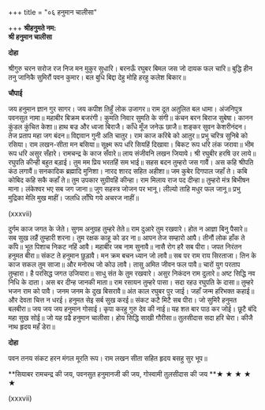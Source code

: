 +++
title = "०६ हनुमान चालीसा"

+++
**श्रीहनुमते नम:**  
**श्री हनुमान चालीसा**

**दोहा**

श्रीगुरु चरन सरोज रज निज मन मुकुर सुधारि। बरनऊँ रघुबर बिमल जस जो दायक फल चारि॥ बुद्धि हीन तनु जानिकै सुमिरौं पवन कुमार। बल बुधि बिद्दा देहु मोहि हरहु कलेश बिकार॥

**चौपाई**

जय हनुमान ज्ञान गुर सागर। जय कपीश तिहुँ लोक उजागर॥ राम दूत अतुलित बल धामा। अंजनिपुत्र पवनसुत नामा॥ महाबीर बिक्रम बजरंगी। कुमति निवार सुमति के संगी॥ कंचन बरन बिराज सुबेषा। कानन कुंडल कुंचित केशा॥ हाथ बज्र और ध्वजा बिराजै। काँधे मूँज जनेऊ छाजै॥ शङ्कर सुवन केशरीनंदन। तेज प्रताप महा जग बंदन॥ विद्दावान गुनी अति चातुर। राम काज करिबे को आतुर॥ प्रभु चरित्र सुनिबे को रसिया। राम लखन-सीता मन बसिया॥ सूक्ष्म रूप धरि सियहिं दिखावा। बिकट रूप धरि लंक जरावा॥ भीम रूप धरि असुर सँहारे। रामचन्द्र के काज सँवारे॥ लाय संजीवनि लखन जियाये। श्री रघुबीर हरषि उर लाये॥ रघुपति कीन्ही बहुत बड़ाई। तुम मम प्रिय भरतहिं सम भाई॥ सहस बदन तुम्हरो जस गावैं। अस कहि श्रीपति कंठ लगावैं॥ सनकादिक ब्रह्मादि मुनिशा। नारद शारद सहित अहीशा॥ जम कुबेर दिगपाल जहाँ ते। कबि कोबिद कहि सकै कहाँ ते॥ तुम उपकार सुग्रीवहिं कीन्हा। राम मिलाय राज पद दीन्हा॥ तुम्हरो मंत्र बिभीषन माना। लंकेश्वर भए सब जग जाना॥ जुग सहस्त्र जोजन पर भानू। लील्यो ताहि मधुर फल जानू॥ प्रभु मुद्रिका मेलि मुख माहीं। जलधि लाँघि गये अचरज नाहीं॥

\(xxxvii\)

दुर्गम काज जगत के जेते। सुगम अनुग्रह तुम्हरे तेते॥ राम दुआरे तुम रखवारे। होत न आज्ञा बिनु पैसारे॥ सब सुख लहैं तुम्हारी शरना। तुम रक्षक काहू को डर ना॥ आपन तेज सम्हारो आपै। तीनौं लोक हाँक ते काँपे॥ भूत पिशाच निकट नहिं आवै। महाबीर जब नाम सुनावै॥ नासै रोग हरै सब पीरा। जपत निरंतन हनुमत बीरा॥ संकट ते हनुमान छुड़ावै। मन क्रम बचन ध्यान जो लावै॥ सब पर राम राय सिरताजा। तिन के काज सकल तुम साजा॥ और मनोरथ जो कोउ लावै। तासु अमित जीवन फल पावै॥ चारों युग परताप तुम्हारा। है परसिद्ध जगत उजियारा॥ साधु संत के तुम रखवारे। असुर निकंदन राम दुलारे॥ अष्ट सिद्धि नव निधि के दाता। अस बर दीन्ह जानकी माता॥ राम रसायन तुम्हरे पासा। सदा रहउ रघुपति के दासा॥ तुम्हरे भजन राम को पावै। जनम जनम के दुख बिसरावै॥ अंत काल रघुबर पुर जाई। जहाँ जन्म हरिभक्त कहाई॥ और देवता चित्त न धरई। हनुमत सेइ सर्ब सुख करई॥ संकट कटै मिटै सब पीरा। जो सुमिरै हनुमत बलबीरा॥ जय जय जय हनुमान गोसाई। कृपा करहु गुरु देव की नाई॥ यह शत बार पाठ कर जोई। छूटै बंदि महा सुख सोई॥ जो यह प़ढै हनुमान चालीसा। होय सिद्धि साखी गौरीसा॥ तुलसीदास सदा हरि चेरा। कीजै नाथ हृदय महँ डेरा॥

**दोहा**

पवन तनय संकट हरन मंगल मूरति रूप। राम लखन सीता सहित हृदय बसहु सुर भूप॥

**सियाबर रामचन्द्र की जय, पवनसुत हनुमानजी की जय, गोस्वामी तुलसीदास की जय **★ ★ ★ ★ ★

\(xxxvii\)
